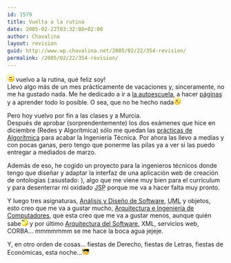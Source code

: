 ```yaml
---
id: 1579
title: Vuelta a la rutina
date: 2005-02-22T03:32:08+02:00
author: Chavalina
layout: revision
guid: http://www.wp.chavalina.net/2005/02/22/354-revision/
permalink: /2005/02/22/354-revision/
---
```

![emo](/imagenes/emoticonos/sonrisa.gif) vuelvo a la rutina, qué feliz soy!  
Llevo algo más de un mes prácticamente de vacaciones y, sinceramente, no me ha gustado nada. Me he dedicado a ir a <a href="http://www.autoescuelagranvia.net/" target="_blank">la autoescuela</a>, a hacer <a href="http://www.formulamania.com" target="_blank">páginas</a> y a aprender todo lo posible. O sea, que no he hecho nada![emo](/imagenes/emoticonos/triste.gif) 

Pero hoy vuelvo por fin a las clases y a Murcia.  
Después de aprobar (sorprendentemente) los dos exámenes que hice en diciembre (Redes y Algor&iacute;tmica) s&oacute;lo me quedan las <a href="http://servinf.dif.um.es/~domingo/apuntes/Algoritmica/0304/pract1.html" target="_blank">prácticas de Algor&iacute;tmica</a> para acabar la Ingenier&iacute;a Técnica. Por ahora las llevo a medias y con pocas ganas, pero tengo que ponerme las pilas ya a ver si las puedo entregar a mediados de marzo.

Además de eso, he cogido un proyecto para la ingenieros técnicos donde tengo que dise&ntilde;ar y adaptar la interfaz de una aplicaci&oacute;n web de creaci&oacute;n de ontolog&iacute;as (:asustado: ), algo que me viene muy bien para el curr&iacute;culum y para desenterrar mi oxidado <acronym title="Java Server Pages Technology">JSP</acronym> porque me va a hacer falta muy pronto.

Y luego tres asignaturas, <a href="http://dis.um.es/~jmolina/as.html" target="_blank">Análisis y Dise&ntilde;o de Software</a>, <acronym title="Unified Modelling Language">UML</acronym> y objetos, esto creo que me va a gustar mucho, <a href="http://ditec.um.es/arquitectura/" target="_blank">Arquitectura e Ingenier&iacute;a de Computadores</a>, que esta creo que me va a gustar menos, aunque quién sabe![emo](/imagenes/emoticonos/pensativo.gif) y por &uacute;ltimo <a href="http://dis.um.es/~jbermudez/as/" target="_blank">Arquitectura del Software</a>, XML, servicios web, CORBA… mmmmmmm se me hace la boca agua jejeje.

Y, en otro orden de cosas… fiestas de Derecho, fiestas de Letras, fiestas de Econ&oacute;micas, esta noche…![gafas](/imagenes/emoticonos/gafas.gif)
